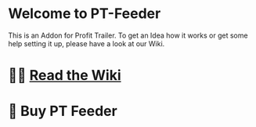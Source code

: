 # Welcome to PT-Feeder

This is an Addon for Profit Trailer. To get an Idea how it works or get some help setting it up, please have a look at our Wiki.

# 👩‍🏫 [Read the Wiki][1]
# 💸  Buy PT Feeder

[1]:	https://github.com/mehtadone/PTFeeder/wiki